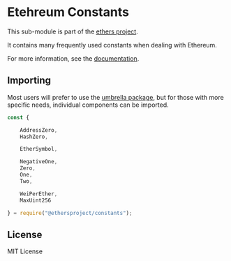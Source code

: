 Etehreum Constants
==================

This sub-module is part of the [ethers project](https://github.com/ethers-io/ethers.js).

It contains many frequently used constants when dealing with Ethereum.

For more information, see the [documentation](https://docs.ethers.io/v5/api/utils/constants/).

Importing
---------

Most users will prefer to use the [umbrella package](https://www.npmjs.com/package/ethers),
but for those with more specific needs, individual components can be imported.

```javascript
const {

    AddressZero,
    HashZero,

    EtherSymbol,

    NegativeOne,
    Zero,
    One,
    Two,

    WeiPerEther,
    MaxUint256

} = require("@ethersproject/constants");
```


License
-------

MIT License
